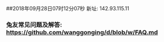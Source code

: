 ##2018年09月28日07时12分07秒 新址: 142.93.115.11
### 兔友常见问题及解答: https://github.com/wanggonging/d/blob/w/FAQ.md
